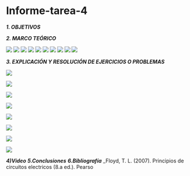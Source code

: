 # Informe-tarea-4

***1. OBJETIVOS***

***2. MARCO TEÓRICO*** 

![](https://github.com/smvaca2/Informe-tarea-4/blob/8df484a4f19737568e5b5286af8428cc46df9ecb/t1.PNG)
![](https://github.com/smvaca2/Informe-tarea-4/blob/8df484a4f19737568e5b5286af8428cc46df9ecb/t2.PNG)
![](https://github.com/smvaca2/Informe-tarea-4/blob/8df484a4f19737568e5b5286af8428cc46df9ecb/t3.PNG)
![](https://github.com/smvaca2/Informe-tarea-4/blob/8df484a4f19737568e5b5286af8428cc46df9ecb/t4.PNG)
![](https://github.com/smvaca2/Informe-tarea-4/blob/8df484a4f19737568e5b5286af8428cc46df9ecb/t5.PNG)
![](https://github.com/smvaca2/Informe-tarea-4/blob/8df484a4f19737568e5b5286af8428cc46df9ecb/t6.PNG)
![](https://github.com/smvaca2/Informe-tarea-4/blob/8df484a4f19737568e5b5286af8428cc46df9ecb/t7.PNG)
![](https://github.com/smvaca2/Informe-tarea-4/blob/8df484a4f19737568e5b5286af8428cc46df9ecb/t8.PNG)
![](https://github.com/smvaca2/Informe-tarea-4/blob/8df484a4f19737568e5b5286af8428cc46df9ecb/t9.PNG)
![](https://github.com/smvaca2/Informe-tarea-4/blob/8df484a4f19737568e5b5286af8428cc46df9ecb/t10.PNG)

***3. EXPLICACIÓN Y RESOLUCIÓN DE EJERCICIOS O PROBLEMAS***

![](https://github.com/smvaca2/Informe-tarea-4/blob/f858eafd345df60130f4081e143173e7b95143c3/1.PNG)

![](https://github.com/smvaca2/Informe-tarea-4/blob/f858eafd345df60130f4081e143173e7b95143c3/2.PNG)

![](https://github.com/smvaca2/Informe-tarea-4/blob/f858eafd345df60130f4081e143173e7b95143c3/3.PNG)

![](https://github.com/smvaca2/Informe-tarea-4/blob/f858eafd345df60130f4081e143173e7b95143c3/4.PNG)

![](https://github.com/smvaca2/Informe-tarea-4/blob/f858eafd345df60130f4081e143173e7b95143c3/5.PNG)

![](https://github.com/smvaca2/Informe-tarea-4/blob/f858eafd345df60130f4081e143173e7b95143c3/6.PNG)

![](https://github.com/smvaca2/Informe-tarea-4/blob/f858eafd345df60130f4081e143173e7b95143c3/7.PNG)

![](https://github.com/smvaca2/Informe-tarea-4/blob/f858eafd345df60130f4081e143173e7b95143c3/8.PNG)


***4)Video***
***5.Conclusiones***
***6.Bibliografía***
_Floyd, T. L. (2007). Principios de circuitos electricos (8.a ed.). Pearso
